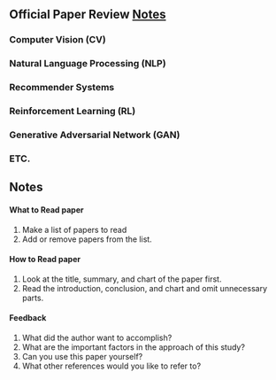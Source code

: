 ## Official Paper Review [Notes](#notes)

### Computer Vision (CV)

### Natural Language Processing (NLP)

### Recommender Systems

### Reinforcement Learning (RL)

### Generative Adversarial Network (GAN)

### ETC.

## Notes
#### What to Read paper
1. Make a list of papers to read
2. Add or remove papers from the list.

#### How to Read paper
1. Look at the title, summary, and chart of the paper first.
2. Read the introduction, conclusion, and chart and omit unnecessary parts.

#### Feedback
1. What did the author want to accomplish?
2. What are the important factors in the approach of this study?
3. Can you use this paper yourself? 
4. What other references would you like to refer to?